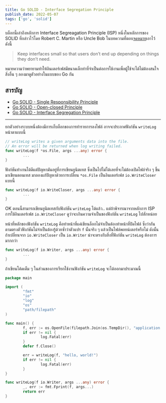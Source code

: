 ```yaml
---
title: Go SOLID - Interface Segregation Principle
publish_date: 2022-05-07
tags: ['go', 'solid']
---
```


บล็อกนี้เล่าถึงหลักการ Interface Segreagation Principle (ISP) หนึ่งในหลักการของ SOLID ที่กล่าวไว้โดย Robert C. Martin หรือ Uncle Bob ในบทความที่ตอบ[จดหมาย](https://blog.cleancoder.com/uncle-bob/2020/10/18/Solid-Relevance.html)เอาไว้ดังนี้

> Keep interfaces small so that users don’t end up depending on things they don’t need.

หมายความว่าพยายามทำให้อินเตอร์เฟสมีขนาดเล็กท่าที่จำเป็นต่อการใช้งานเพื่อผู้ใช้จะได้ไม่ต้องสนใจสิ่งอื่น ๆ ลองมาดูตัวอย่างในแบบของ Go กัน

## สารบัญ

- [Go SOLID - Single Responsibility Principle](/2020/1/10/go-solid-single-responsibility-principle)
- [Go SOLID - Open-closed Principle](/2020/1/2/go-solid-open-closed-principle)
- [Go SOLID - Interface Segregation Principle](/2022/5/7/go-solid-interface-segregation-principle)

---

ยกตัวอย่างระบบหนึ่งต้องมีการเก็บล็อกของการทำรายการลงไฟล์ อาจจะประกาศฟังก์ชัน `writeLog` หน้าตาแบบนี้

```go
// writeLog writes a given arguments data into the file.
// An error will be returned when log writing failed.
func writeLog(f *os.File, args ...any) error {
        ...
}
```

ฟังก์ชันทำงานได้ดีแต่ปัญหามันอยู่ที่การเขียนยูนิตเทส ซึ่งเป็นไปไม่ได้เลยที่จะไม่ต้องเปิดไฟล์จริง ๆ ขึ้นมาเขียนตอนเทส มาลองแก้ปัญหาด้วยการเปลี่ยน `*os.File` เป็นอินเตอร์เฟส `io.WriteCloser` แบบนี้

```go
func writeLog(f io.WriteCloser, args ...any) error {
        ...
}
```

OK ตอนนี้สามารถเขียนยูนิตเทสกับฟังก์ชัน `writeLog` ได้แล้ว.. แต่ถ้าพิจารณาจากหลักการ ISP การใช้อินเตอร์เฟส `io.WriteCloser` ดูว่าจะเกินความจำเป็นของฟังก์ชัน `writeLog` ไปสักหน่อย

หน้าที่หลักของฟังก์ชัน `writeLog` คือทำหน้าที่แค่เขียนล็อกไม่จำเป็นต้องทำหน้าที่ปิดไฟล์ ซึ่งว่ากันตามตรงตัวฟังก์ชันไม่จำเป็นต้องรู้ด้วยซ้ำว่าตัวแปร `f` นั้นจริง ๆ แล้วเป็นไฟล์พอยน์เตอร์หรือไม่ ดังนั้นถ้าเปลี่ยนจาก `io.WriteCloser` เป็น `io.Writer` น่าจะตรงกับสิ่งที่ฟังก์ชัน `writeLog` ต้องการมากกว่า

```go
func writeLog(f io.Writer, args ...any) error {
        ...
}
```

ถ้าเขียนโค้ดเต็ม ๆ ในส่วนของการเรียกใช้งานฟังก์ชัน `writeLog` จะได้ออกมาประมาณนี้

```go
package main

import (
        "fmt"
        "io"
        "log"
        "os"
        "path/filepath"
)

func main() {
        f, err := os.OpenFile(filepath.Join(os.TempDir(), "application.log"), os.O_CREATE|os.O_WRONLY, 0644)
        if err != nil {
                log.Fatal(err)
        }
        defer f.Close()

        err = writeLog(f, "hello, world!")
        if err != nil {
                log.Fatal(err)
        }
}

func writeLog(f io.Writer, args ...any) error {
        _, err := fmt.Fprint(f, args...)
        return err
}
```